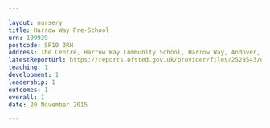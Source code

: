 ```yaml
---

layout: nursery
title: Harrow Way Pre-School
urn: 109939
postcode: SP10 3RH
address: The Centre, Harrow Way Community School, Harrow Way, Andover, Hampshire, SP10 3RH
latestReportUrl: https://reports.ofsted.gov.uk/provider/files/2529543/urn/109939.pdf
teaching: 1
development: 1
leadership: 1
outcomes: 1
overall: 1
date: 20 November 2015

---
```

